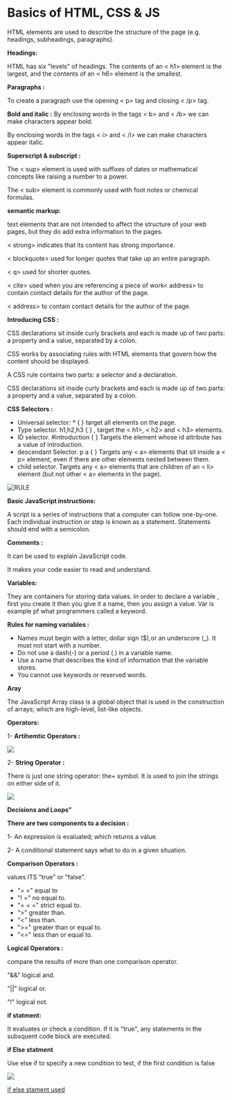 # Basics of HTML, CSS & JS


HTML elements are used to describe the structure of the page (e.g. headings, subheadings, paragraphs).

**Headings:**

HTML has six "levels" of headings.
The contents of an < h1> element is the largest, and the contents of an < h6> element is the smallest.

**Paragraphs :**

To create a paragraph use the opening < p> tag and closing < /p> tag.

**Bold and italic :**
By enclosing words in the tags < b> and < /b> we can make characters appear bold.

By enclosing words in the tags < i> and < /i> we can make characters appear italic.


**Superscript & subscript :**

The < sup> element is used with suffixes of dates or mathematical concepts like raising a number to a power.

The < sub> element is commonly used with foot notes or chemical formulas.

>>>>>>>>>>>>>>>>>>>>>>>>>>>>>>>>>>>>>>>>>>>>>>>>>>>>>>>>>>>>>>>>>>>>>>>>>>>>>>>>>>>>>>>>>>>>>>>>>>>>>>>>>>>>>>>>>>>>>>>>



**semantic markup:**

text elements that are not intended to affect the structure of your web pages, but they do add extra information to the pages.

< strong>  indicates that its content has strong importance.

< blockquote> used for longer quotes that take up an entire paragraph.

< q> used for shorter quotes.

< cite> used when you are referencing a piece of work< address> to contain contact details for the author of the page.

< address> to contain contact details for the author of the page.


>>>>>>>>>>>>>>>>>>>>>>>>>>>>>>>>>>>>>>>>>>>>>>>>>>>>>>>>>>>>>>>>>>>>>>>>>>>>>>>>>>>>>>>>>>>>>>>>>>>>>>>>>>>>>>>>>>>>>>>>>>>>>


**Introducing CSS :**

CSS declarations sit inside curly brackets and each is made up of two parts: a property and a value, separated by a colon.


CSS works by associating rules with HTML elements that govern how the content should be displayed.

A CSS rule contains two parts: a selector and a declaration.



CSS declarations sit inside curly brackets and each is made up of two parts: a property and a value, separated by a colon.



**CSS Selectors :**

* Universal selector:     * { } target all elements on the page. 
* Type selector.            	h1,h2,h3 { } , target the < h1>, < h2> and < h3> elements.
* ID selector.                  	#introduction { } Targets the element whose id attribute has a value of introduction.
* descendant Selector.	          p a { } Targets any < a> elements that sit inside a < p> element, even if there are other elements nested between them.
* child selector.	                 Targets any < a> elements that are children of an < li> element (but not other < a> elements in the page).



![RULE]( https://i.pinimg.com/originals/bc/97/96/bc97965579512f8a6d2303934f599c65.png)


>>>>>>>>>>>>>>>>>>>>>>>>>>>>>>>>>>>>>>>>>>>>>>>>>>>>>>>>>>>>>>>>>>>>>>>>>>>>>>>>>>>>>>>>>>>>>>>>>>>>>>>>>>>>>>>>>>>>>>>>>>>>>>


**Basic JavaScript instructions:**

A script is a series of instructions that a computer can follow one-by-one.
Each individual instruction or step is known as a statement.
Statements should end with a semicolon.

**Comments :**

It can be used to explain JavaScript code.

It makes your code easier to read and understand.


**Variables:**

They are containers for storing data values.
In order to declare a variable , first you create it then you give it a name, then you assign a value.
Var is example pf what programmers called a keyword.


**Rules for naming variables :**

* Names must begin with a letter, dollar sign ($),or an underscore (_). It must not start with a number.
* Do not use a dash(-) or a period (.) in a variable name.
* Use a name that describes the kind of information that the variable stores.
* You cannot use keywords or reserved words.


**Aray**

The JavaScript Array class is a global object that is used in the construction of arrays; which are high-level, list-like objects.



**Operators:**

1- **Artihemtic Operators :**

![](   https://image2.slideserve.com/4116808/arithmetic-operators-n.jpg)




2- **String Operator :**

 There is just one string operator: the+ symbol. It is used to join the strings on either side of it. 
 
 
   ![](   https://image.slidesharecdn.com/perl-university-1203390701162620-5/95/perl-university-getting-started-with-perl-20-728.jpg?cb=1203361902)


 
 
 >>>>>>>>>>>>>>>>>>>>>>>>>>>>>>>>>>>>>>>>>>>>>>>>>>>>>>>>>>>>>>>>>>>>>>>>>>>>>>>>>>>>>>>>>>>>>>>>>>>>>>>>>>>>>>>>>>>>>>>>>>>>>>


**Decisions and Loops”**

**There are two components to a decision :**

1- An expression is evaluated; which returns a value.

2-  A conditional statement says what to do in a given situation.


**Comparison Operators :**

values ITS "true" or "false".

* "= =" equal to
* "! =" no equal to.
* "= = =" strict equal to.
* ">" greater than.
* "<" less than.
* ">=" greater than or equal to.
* "<=" less than or equal to.

**Logical Operators :**

compare the results of more than one comparison operator.

"&&" logical and.

"||" logical or.

"!" logical not.


**if statment:**

It evaluates or check a condition. If it is "true", any statements in the subsquent code block are executed.


**if Else statment**

Use else if to specify a new condition to test, if the first condition is false 


![]( https://www.guru99.com/images/r_programming/032818_1241_IFELSEELIF1.png)

 
 
 [if else stament used ](  https://www.w3schools.com/jsref/jsref_if.asp)

























